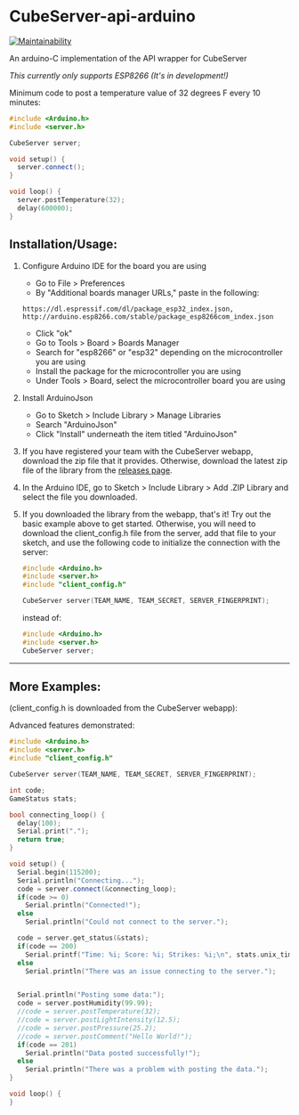 # CubeServer-api-arduino
[![Maintainability](https://api.codeclimate.com/v1/badges/3637b71abcbcb0d8c30b/maintainability)](https://codeclimate.com/github/snorklerjoe/CubeServer-api-arduino/maintainability)

An arduino-C implementation of the API wrapper for CubeServer

_This currently only supports ESP8266 (It's in development!)_

Minimum code to post a temperature value of 32 degrees F every 10 minutes:
``` C++
#include <Arduino.h>
#include <server.h>

CubeServer server;

void setup() {
  server.connect();
}

void loop() {
  server.postTemperature(32);
  delay(600000);
}

```

## Installation/Usage:
1. Configure Arduino IDE for the board you are using
    - Go to File > Preferences
    - By "Additional boards manager URLs," paste in the following:
    ```
    https://dl.espressif.com/dl/package_esp32_index.json, http://arduino.esp8266.com/stable/package_esp8266com_index.json
    ```
    - Click "ok"
    - Go to Tools > Board > Boards Manager
    - Search for "esp8266" or "esp32" depending on the microcontroller you are using
    - Install the package for the microcontroller you are using
    - Under Tools > Board, select the microcontroller board you are using
2. Install ArduinoJson
    - Go to Sketch > Include Library > Manage Libraries
    - Search "ArduinoJson"
    - Click "Install" underneath the item titled "ArduinoJson"
3. If you have registered your team with the CubeServer webapp, download the zip file that it provides. Otherwise, download the latest zip file of the library from the [releases page](https://github.com/snorklerjoe/CubeServer-api-arduino/releases).
4. In the Arduino IDE, go to Sketch > Include Library > Add .ZIP Library and select the file you downloaded.
5. If you downloaded the library from the webapp, that's it! Try out the basic example above to get started. Otherwise, you will need to download the client_config.h file from the server, add that file to your sketch, and use the following code to initialize the connection with the server:
    ``` C++
    #include <Arduino.h>
    #include <server.h>
    #include "client_config.h"

    CubeServer server(TEAM_NAME, TEAM_SECRET, SERVER_FINGERPRINT);
    ```
      instead of:

      ``` C++
      #include <Arduino.h>
      #include <server.h>
      CubeServer server;
      ```

----------------------------------------------------------------

## More Examples:
(client_config.h is downloaded from the CubeServer webapp):

Advanced features demonstrated:
``` C++
#include <Arduino.h>
#include <server.h>
#include "client_config.h"

CubeServer server(TEAM_NAME, TEAM_SECRET, SERVER_FINGERPRINT);

int code;
GameStatus stats;

bool connecting_loop() {
  delay(100);
  Serial.print(".");
  return true;
}

void setup() {
  Serial.begin(115200);
  Serial.println("Connecting...");
  code = server.connect(&connecting_loop);
  if(code >= 0)
    Serial.println("Connected!");
  else
    Serial.println("Could not connect to the server.");

  code = server.get_status(&stats);
  if(code == 200)
    Serial.printf("Time: %i; Score: %i; Strikes: %i;\n", stats.unix_time, stats.score, stats.strikes);
  else
    Serial.println("There was an issue connecting to the server.");


  Serial.println("Posting some data:");
  code = server.postHumidity(99.99);
  //code = server.postTemperature(32);
  //code = server.postLightIntensity(12.5);
  //code = server.postPressure(25.2);
  //code = server.postComment("Hello World!");
  if(code == 201)
    Serial.println("Data posted successfully!");
  else
    Serial.println("There was a problem with posting the data.");
}

void loop() {
}
```
